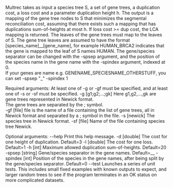 Multrec takes as input a species tree S, a set of gene trees, a duplication cost, a loss cost and a parameter duplication height h.  The output is a mapping of the gene tree nodes to S that minimizes the segmental reconciliation cost, assuming that there exists such a mapping that has duplications sum-of-heights at most h.  If loss cost >= dup cost, the LCA mapping is returned.
The leaves of the gene trees must map to the leaves of S.  The gene tree leaves are assumed to have the format [species_name]__[gene_name], for example HUMAN_BRCA2 indicates that the gene is mapped to the leaf of S names HUMAN.  The gene/species separator can be changed with the -spsep argument, and the position of the species name in the gene name with the -spindex argument, indexed at 0.  
If your genes are name e.g. GENENAME_SPECIESNAME_OTHERSTUFF, you can set -spsep "_" -spindex 1

Required arguments:
At least one of -g or -gf must be specified, and at least one of -s or -sf must be specified.
-g 	[g1;g2;...;gk]	Here g1,g2,...,gk are gene trees
					represented in Newick format.  
					The gene trees are separated by the ; symbol.	
-gf [file]			file is the name of a file containing the list 
					of gene trees, all in Newick format and separated 
					by a ; symbol in the file.
-s	[newick]		The species tree in Newick format.
-sf	[file]			Name of the file containing species tree Newick.

Optional arguments:
--help				Print this help message.
-d 	[double]		The cost for one height of duplication.  Default=3
-l	[double]		The cost for one loss.  Default=1
-h	[int]			Maximum allowed duplication sum-of-heights.  Default=20
-spsep   [string]	Gene/species separator in the gene names.  Default=__
-spindex [int]		Position of the species in the gene names, after 
					being split by the gene/species separator.  Default=0
--test				Launches a series of unit tests.  This includes small fixed 
					examples with known outputs to expect, and larger random trees 
					to see if the program terminates in an OK status on more complicated
					datasets.  
